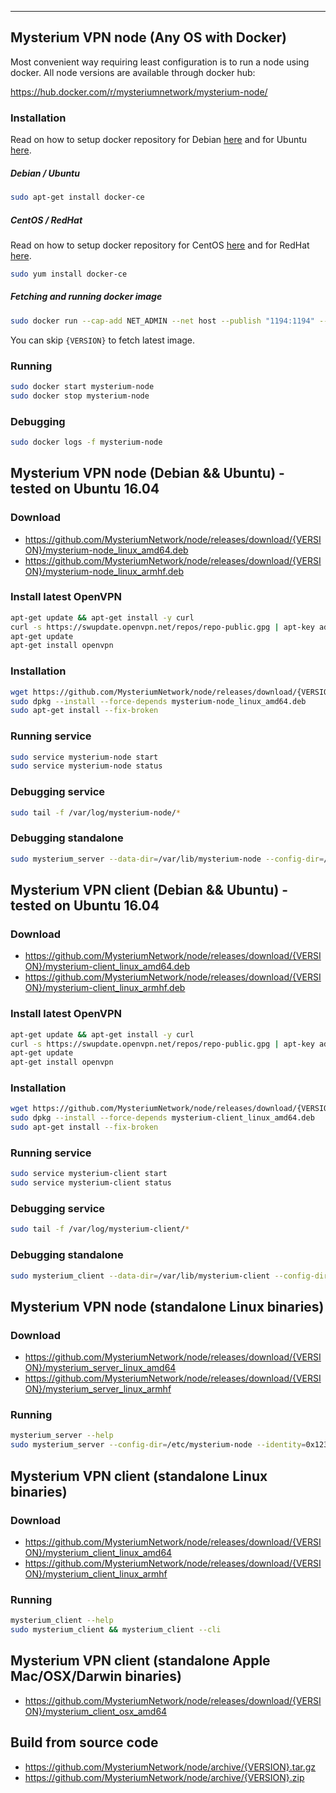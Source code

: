 ---
## Mysterium VPN node (Any OS with Docker)

Most convenient way requiring least configuration is to run a node using docker. 
All node versions are available through docker hub: 
 
https://hub.docker.com/r/mysteriumnetwork/mysterium-node/
### Installation

Read on how to setup docker repository for Debian [here](https://docs.docker.com/install/linux/docker-ce/debian/) 
and for Ubuntu [here](https://docs.docker.com/install/linux/docker-ee/ubuntu/).

##### Debian / Ubuntu
```bash
sudo apt-get install docker-ce
```

##### CentOS / RedHat

Read on how to setup docker repository for CentOS [here](https://docs.docker.com/install/linux/docker-ce/centos/)
and for RedHat [here](https://docs.docker.com/install/linux/docker-ee/rhel/).

```bash
sudo yum install docker-ce
```

##### Fetching and running docker image
```bash
sudo docker run --cap-add NET_ADMIN --net host --publish "1194:1194" --name mysterium-node -d mysteriumnetwork/mysterium-node:{VERSION}
```
You can skip `{VERSION}` to fetch latest image. 

### Running
```bash
sudo docker start mysterium-node
sudo docker stop mysterium-node
```
### Debugging
```bash
sudo docker logs -f mysterium-node
```


## Mysterium VPN node (Debian && Ubuntu) - tested on Ubuntu 16.04
### Download
 * https://github.com/MysteriumNetwork/node/releases/download/{VERSION}/mysterium-node_linux_amd64.deb
 * https://github.com/MysteriumNetwork/node/releases/download/{VERSION}/mysterium-node_linux_armhf.deb

### Install latest OpenVPN

```bash
apt-get update && apt-get install -y curl
curl -s https://swupdate.openvpn.net/repos/repo-public.gpg | apt-key add && echo "deb http://build.openvpn.net/debian/openvpn/stable xenial main" > /etc/apt/sources.list.d/openvpn-aptrepo.list && rm -rf /var/cache/apt/* /var/lib/apt/lists/*
apt-get update
apt-get install openvpn
```

### Installation
```bash
wget https://github.com/MysteriumNetwork/node/releases/download/{VERSION}/mysterium-node_linux_amd64.deb
sudo dpkg --install --force-depends mysterium-node_linux_amd64.deb
sudo apt-get install --fix-broken
```
### Running service
```bash
sudo service mysterium-node start
sudo service mysterium-node status
```
### Debugging service
```bash
sudo tail -f /var/log/mysterium-node/*
```
### Debugging standalone
```bash
sudo mysterium_server --data-dir=/var/lib/mysterium-node --config-dir=/etc/mysterium-node --runtime-dir=/tmp --identity=0x123456..
```


## Mysterium VPN client (Debian && Ubuntu) - tested on Ubuntu 16.04
### Download
 * https://github.com/MysteriumNetwork/node/releases/download/{VERSION}/mysterium-client_linux_amd64.deb
 * https://github.com/MysteriumNetwork/node/releases/download/{VERSION}/mysterium-client_linux_armhf.deb

### Install latest OpenVPN

```bash
apt-get update && apt-get install -y curl
curl -s https://swupdate.openvpn.net/repos/repo-public.gpg | apt-key add && echo "deb http://build.openvpn.net/debian/openvpn/stable xenial main" > /etc/apt/sources.list.d/openvpn-aptrepo.list && rm -rf /var/cache/apt/* /var/lib/apt/lists/*
apt-get update
apt-get install openvpn
```

### Installation
```bash
wget https://github.com/MysteriumNetwork/node/releases/download/{VERSION}/mysterium-client_linux_amd64.deb
sudo dpkg --install --force-depends mysterium-client_linux_amd64.deb
sudo apt-get install --fix-broken
```
### Running service
```bash
sudo service mysterium-client start
sudo service mysterium-client status
```
### Debugging service
```bash
sudo tail -f /var/log/mysterium-client/*
```
### Debugging standalone
```bash
sudo mysterium_client --data-dir=/var/lib/mysterium-client --config-dir=/etc/mysterium-client --runtime-dir=/tmp
```


## Mysterium VPN node (standalone Linux binaries)
### Download
 * https://github.com/MysteriumNetwork/node/releases/download/{VERSION}/mysterium_server_linux_amd64
 * https://github.com/MysteriumNetwork/node/releases/download/{VERSION}/mysterium_server_linux_armhf
### Running
```bash
mysterium_server --help
sudo mysterium_server --config-dir=/etc/mysterium-node --identity=0x123456..
```


## Mysterium VPN client (standalone Linux binaries)
### Download
 * https://github.com/MysteriumNetwork/node/releases/download/{VERSION}/mysterium_client_linux_amd64
 * https://github.com/MysteriumNetwork/node/releases/download/{VERSION}/mysterium_client_linux_armhf
### Running
```bash
mysterium_client --help
sudo mysterium_client && mysterium_client --cli
```


## Mysterium VPN client (standalone Apple Mac/OSX/Darwin binaries)
 * https://github.com/MysteriumNetwork/node/releases/download/{VERSION}/mysterium_client_osx_amd64


## Build from source code
 * https://github.com/MysteriumNetwork/node/archive/{VERSION}.tar.gz
 * https://github.com/MysteriumNetwork/node/archive/{VERSION}.zip
